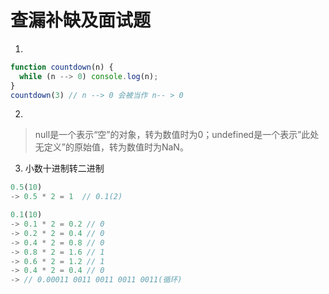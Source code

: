 # 查漏补缺及面试题
1. 
```js
function countdown(n) {
  while (n --> 0) console.log(n);
}
countdown(3) // n --> 0 会被当作 n-- > 0
```
2. 
> null是一个表示“空”的对象，转为数值时为0；undefined是一个表示”此处无定义”的原始值，转为数值时为NaN。

3. 小数十进制转二进制
```js
0.5(10)
-> 0.5 * 2 = 1  // 0.1(2)

0.1(10)
-> 0.1 * 2 = 0.2 // 0
-> 0.2 * 2 = 0.4 // 0
-> 0.4 * 2 = 0.8 // 0
-> 0.8 * 2 = 1.6 // 1
-> 0.6 * 2 = 1.2 // 1
-> 0.4 * 2 = 0.4 // 0
-> // 0.00011 0011 0011 0011 0011(循环)
```